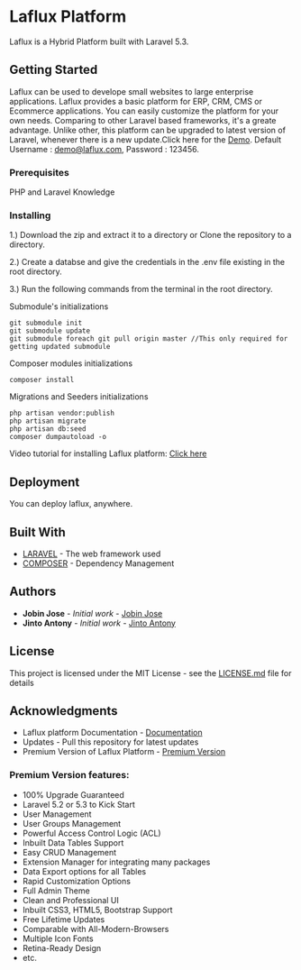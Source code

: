 # Laflux Platform

Laflux is a Hybrid Platform built with Laravel 5.3.

## Getting Started

Laflux can be used to develope small websites to large enterprise applications.
Laflux provides a basic platform for ERP, CRM, CMS or Ecommerce applications. You can easily customize the platform for your own needs. Comparing to other Laravel based frameworks, it's a greate advantage. Unlike other, this platform can be upgraded to latest version of Laravel, whenever there is a new update.Click here for the [Demo](http://demo.laflux.com/admin/dashboard). Default Username : demo@laflux.com, Password : 123456.

### Prerequisites

PHP and Laravel Knowledge

### Installing

1.) Download the zip and extract it to a directory or Clone the repository to a directory.

2.) Create a databse and give the credentials in the .env file existing in the root directory.

3.) Run the following commands from the terminal in the root directory.


Submodule's initializations
```
git submodule init
git submodule update
git submodule foreach git pull origin master //This only required for getting updated submodule
```

Composer modules initializations
```
composer install

```

Migrations and Seeders initializations
```
php artisan vendor:publish
php artisan migrate
php artisan db:seed
composer dumpautoload -o
```

Video tutorial for installing Laflux platform: [Click here](https://www.youtube.com/watch?v=nf7X-mTjHTs)

## Deployment

You can deploy laflux, anywhere.

## Built With

* [LARAVEL](https://laravel.com/) - The web framework used
* [COMPOSER](https://getcomposer.org/) - Dependency Management

## Authors

* **Jobin Jose** - *Initial work* - [Jobin Jose](https://github.com/Jobinjose01)
* **Jinto Antony** - *Initial work* - [Jinto Antony](https://github.com/JintoAntony)

## License

This project is licensed under the MIT License - see the [LICENSE.md](LICENSE.md) file for details

## Acknowledgments

* Laflux platform Documentation - [Documentation](http://docs.laflux.com/)
* Updates - Pull this repository for latest updates
* Premium Version of Laflux Platform - [Premium Version](http://extensionsvalley.com/downloads/laravel-admin-dashboard/)

### Premium Version features:
* 100% Upgrade Guaranteed
* Laravel 5.2 or 5.3 to Kick Start
* User Management
* User Groups Management
* Powerful Access Control Logic (ACL)
* Inbuilt Data Tables Support
* Easy CRUD Management
* Extension Manager for integrating many packages
* Data Export options for all Tables
* Rapid Customization Options
* Full Admin Theme
* Clean and Professional UI
* Inbuilt CSS3, HTML5, Bootstrap Support
* Free Lifetime Updates
* Comparable with All-Modern-Browsers
* Multiple Icon Fonts
* Retina-Ready Design
* etc.


